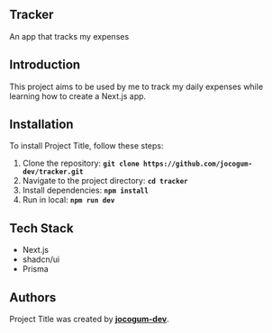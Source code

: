 ## **Tracker**

An app that tracks my expenses

## **Introduction**

This project aims to be used by me to track my daily expenses while learning how to create a Next.js app.

## **Installation**

To install Project Title, follow these steps:

1. Clone the repository: **`git clone https://github.com/jocogum-dev/tracker.git`**
2. Navigate to the project directory: **`cd tracker`**
3. Install dependencies: **`npm install`**
4. Run in local: **`npm run dev`**

## **Tech Stack**

- Next.js
- shadcn/ui
- Prisma

## **Authors**

Project Title was created by **[jocogum-dev](https://github.com/jocogum-dev)**.
